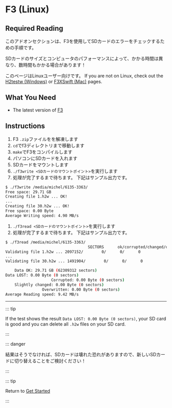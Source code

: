 # F3 (Linux)

## Required Reading

このアドオンセクションは、F3を使用してSDカードのエラーをチェックするための手順です。

SDカードのサイズとコンピュータのパフォーマンスによって、かかる時間は異なり、数時間もかかる場合があります！

このページはLinuxユーザー向けです。 If you are not on Linux, check out the [H2testw (Windows)](h2testw-\(windows\)) or [F3XSwift (Mac)](f3xswift-\(mac\)) pages.

## What You Need

- The latest version of [F3](https://github.com/AltraMayor/f3/releases/latest)

## Instructions

1. F3 `.zip`ファイルをを解凍します
2. `cd`でf3ディレクトリまで移動します
3. `make`でF3をコンパイルします
4. パソコンにSDカードを入れます
5. SDカードをマウントします
6. `./f3write <SDカードのマウントポイント>`を実行します
7. 処理が完了するまで待ちます。 下記はサンプル出力です。

```bash
$ ./f3write /media/michel/6135-3363/
Free space: 29.71 GB
Creating file 1.h2w ... OK!
...
Creating file 30.h2w ... OK!
Free space: 0.00 Byte
Average Writing speed: 4.90 MB/s
```

1. `./f3read <SDカードのマウントポイント>`を実行します
2. 処理が完了するまで待ちます。 下記はサンプル出力です。

```bash
$ ./f3read /media/michel/6135-3363/
									SECTORS      ok/corrupted/changed/overwritten
Validating file 1.h2w ... 2097152/        0/      0/      0
...
Validating file 30.h2w ... 1491904/        0/      0/      0

	Data OK: 29.71 GB (62309312 sectors)
Data LOST: 0.00 Byte (0 sectors)
					Corrupted: 0.00 Byte (0 sectors)
	Slightly changed: 0.00 Byte (0 sectors)
				Overwritten: 0.00 Byte (0 sectors)
Average Reading speed: 9.42 MB/s
```

___

::: tip

If the test shows the result `Data LOST: 0.00 Byte (0 sectors)`, your SD card is good and you can delete all `.h2w` files on your SD card.

:::

::: danger

結果はそうでなければ、SDカードは壊れた恐れがありますので、新しいSDカードに切り替えることをご検討ください！

:::

::: tip

Return to [Get Started](get-started)

:::
